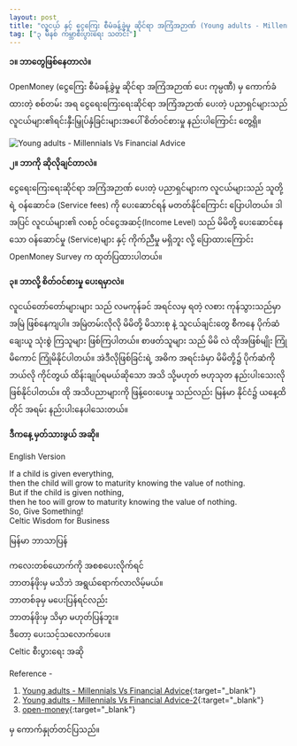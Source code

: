 ```yaml
---
layout: post
title: "လူငယ် နှင့် ငွေကြေး စီမံခန့်ခွဲမှု ဆိုင်ရာ အကြံအဉာဏ် (Young adults - Millennials Vs Financial Advice)"
tag: ["၃ မိနစ် ကမ္ဘာစီးပွားရေး သတင်း"]
---
```


**၁။ ဘာတွေဖြစ်နေတာလဲ။**

OpenMoney (ငွေကြေး စီမံခန့်ခွဲမှု ဆိုင်ရာ အကြံအဉာဏ် ပေး ကုမ္ပဏီ) မှ ကောက်ခံ ထားတဲ့ စစ်တမ်း အရ ငွေရေးကြေးရေးဆိုင်ရာ  အကြံအဉာဏ် ပေးတဲ့  ပညာရှင်များသည် လူငယ်များ၏ရင်းနှီးမြှုပ်နှံခြင်းများအပေါ်   စိတ်ဝင်စားမှု နည်းပါကြောင်း တွေ့ရှိ။
<!-- more -->

<img src="http://drive.google.com/uc?export=view&id=1NT1_62V3xqNHIGKOmZy5tj4RJxYjOY0Q" alt="Young adults - Millennials Vs Financial Advice">

**၂။ ဘာကို ဆိုလိုချင်တာလဲ။**

ငွေရေးကြေးရေးဆိုင်ရာ  အကြံအဉာဏ် ပေးတဲ့  ပညာရှင်များက လူငယ်များသည် သူတို့ရဲ့ ဝန်ဆောင်ခ  (Service fees) ကို ပေးဆောင်ရန် မတတ်နိုင်ကြောင်း  ပြောပါတယ်။
 ဒါအပြင်  လူငယ်များ၏ လစဉ် ဝင်ငွေအဆင့်(Income Level) သည် မိမိတို့ ပေးဆောင်နေသော ဝန်ဆောင်မှု (Service)များ နှင့် ကိုက်ညီမှု မရှိဘူး လို့ ပြောထားကြောင်း OpenMoney Survey က ထုတ်ပြထားပါတယ်။

**၃။ ဘာလို့ စိတ်ဝင်စားမှု ပေးရမှာလဲ။**

လူငယ်တော်တော်များများ သည် လမကုန်ခင် အရင်လမှ ရတဲ့ လစား ကုန်သွားသည်မှာ အမြဲ ဖြစ်နေကျပါ။ အမြဲတမ်းလိုလို မိမိတို့ မိသားစု နဲ့ သူငယ်ချင်းတွေ စီကနေ ပိုက်ဆံ ချေးယူ    သုံးစွဲ ကြသူများ ဖြစ်ကြပါတယ်။
စာဖတ်သူများ သည် မိမိ လဲ ထိုအဖြစ်မျိုး ကြုံမိကောင် ကြုံမိနိုင်ပါတယ်။
 အဲဒီလိုဖြစ်ခြင်းရဲ့ အဓိက အရင်းခံမှာ မိမိတို့၌ ပိုက်ဆံကို ဘယ်လို ကိုင်တွယ် ထိန်းချုပ်ရမယ်ဆိုသော အသိ သို့မဟုတ် ဗဟုသုတ နည်းပါးသေးလို ဖြစ်နိုင်ပါတယ်။ ထို အသိပညာများကို ဖြန့်ဝေးပေးမှု သည်လည်း မြန်မာ နိုင်ငံ၌ ယနေ့ထိတိုင် အရမ်း နည်းပါးနေပါသေးတယ်။  


**ဒီကနေ့ မှတ်သားဖွယ် အဆို။**

English Version

If a child is given everything,<br />
then the child will grow to maturity knowing the value of nothing.<br />
But if the child is given nothing,<br />
then he too will grow to maturity knowing the value of nothing.<br />
So, Give Something!<br />
Celtic Wisdom for Business

မြန်မာ ဘာသာပြန်

ကလေးတစ်ယောက်ကို အစစပေးလိုက်ရင်<br />
ဘာတန်ဖိုးမှ မသိဘဲ အရွယ်ရောက်လာလိမ့်မယ်။<br />
ဘာတစ်ခုမှ မပေးပြန်ရင်လည်း<br />
ဘာတန်ဖိုးမှ သိမှာ မဟုတ်ပြန်ဘူး။<br />
ဒီတော့ ပေးသင့်သလောက်ပေး။<br />
Celtic စီးပွားရေး အဆို

Reference -
1. [Young adults - Millennials Vs Financial Advice]( https://www.ft.com/content/1390be10-4404-11e9-b83b-0c525dad548f){:target="_blank"}
2. [Young adults - Millennials Vs Financial Advice-2]( https://www.ft.com/content/1b931788-7be1-11e9-81d2-f785092ab560){:target="_blank"}
3. [open-money](https://www.open-money.co.uk/){:target="_blank"}

 မှ ကောက်နှုတ်တင်ပြသည်။

